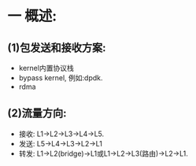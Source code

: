 # 一 概述:
## (1)包发送和接收方案:
- kernel内置协议栈
- bypass kernel, 例如:dpdk.
- rdma

## (2)流量方向:
- 接收: L1->L2->L3->L4->L5.
- 发送: L5->L4->L3->L2->L1
- 转发: L1->L2(bridge)->L1或L1->L2->L3(路由)->L2->L1.



